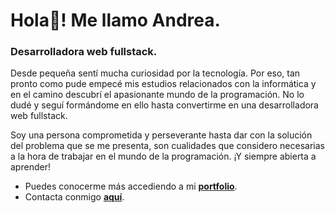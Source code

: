 # Hola👋! Me llamo Andrea.

### Desarrolladora web fullstack.

<p>
Desde pequeña sentí mucha curiosidad por la tecnología. Por eso, tan pronto como pude empecé mis estudios relacionados con la informática y en el camino descubrí el apasionante mundo de la programación. No lo dudé y seguí formándome en ello hasta convertirme en una desarrolladora web fullstack.
</p>

<p>
Soy una persona comprometida y perseverante hasta dar con la solución del problema que se me presenta, son cualidades que considero necesarias a la hora de trabajar en el mundo de la programación. ¡Y siempre abierta a aprender!
</p>

- Puedes conocerme más accediendo a mi [**portfolio**](https://portfolio-andreasanchez.netlify.app/).
- Contacta conmigo [**aquí**](mailto:asv1994@hotmail.com). 

<!--
**andreasv15/andreasv15** is a ✨ _special_ ✨ repository because its `README.md` (this file) appears on your GitHub profile.

Here are some ideas to get you started:

- 🔭 I’m currently working on ...
- 🌱 I’m currently learning ...
- 👯 I’m looking to collaborate on ...
- 🤔 I’m looking for help with ...
- 💬 Ask me about ...
- 📫 How to reach me: ...
- 😄 Pronouns: ...
- ⚡ Fun fact: ...
-->
